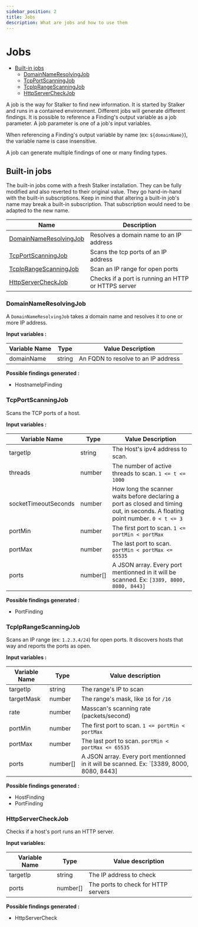 ```yaml
---
sidebar_position: 2
title: Jobs
description: What are jobs and how to use them
---
```


# Jobs

* [Built-in jobs](#built-in-jobs)
  * [DomainNameResolvingJob](#domainnameresolvingjob)
  * [TcpPortScanningJob](#tcpportscanningjob)
  * [TcpIpRangeScanningJob](#tcpiprangescanningjob)
  * [HttpServerCheckJob](#httpservercheckjob)

A job is the way for Stalker to find new information. It is started by Stalker and runs in a contained environment. Different jobs will
generate different findings. It is possible to reference a Finding's output variable as a job parameter. A job parameter is one of a job's
input variables.

When referencing a Finding's output variable by name (ex: `${domainName}`), the variable name is case insensitive.

A job can generate multiple findings of one or many finding types.

## Built-in jobs

The built-in jobs come with a fresh Stalker installation. They can be fully modified and also reverted to their original value. They go
hand-in-hand with the built-in subscriptions. Keep in mind that altering a built-in job's name may break a built-in subscription. That
subscription would need to be adapted to the new name.

| Name                                              | Description                                         |
| ------------------------------------------------- | --------------------------------------------------- |
| [DomainNameResolvingJob](#domainnameresolvingjob) | Resolves a domain name to an IP address             |
| [TcpPortScanningJob](#tcpportscanningjob)         | Scans the tcp ports of an IP address                |
| [TcpIpRangeScanningJob](#tcpiprangescanningjob)   | Scan an IP range for open ports                     |
| [HttpServerCheckJob](#httpservercheckjob)         | Checks if a port is running an HTTP or HTTPS server |

### DomainNameResolvingJob

A `DomainNameResolvingJob` takes a domain name and resolves it to one or more IP address.

**Input variables :**

| Variable Name | Type   | Value Description                   |
| ------------- | ------ | ----------------------------------- |
| domainName    | string | An FQDN to resolve to an IP address |

**Possible findings generated :**

- HostnameIpFinding

### TcpPortScanningJob

Scans the TCP ports of a host.

**Input variables :**

| Variable Name        | Type     | Value Description                                                                                                              |
| -------------------- | -------- | ------------------------------------------------------------------------------------------------------------------------------ |
| targetIp             | string   | The Host's ipv4 address to scan.                                                                                               |
| threads              | number   | The number of active threads to scan. `1 <= t <= 1000`                                                                         |
| socketTimeoutSeconds | number   | How long the scanner waits before declaring a port as closed and timing out, in seconds. A floating point number. `0 < t <= 3` |
| portMin              | number   | The first port to scan. `1 <= portMin < portMax`                                                                               |
| portMax              | number   | The last port to scan. `portMin < portMax <= 65535`                                                                            |
| ports                | number[] | A JSON array. Every port mentionned in it will be scanned. Ex: `[3389, 8000, 8080, 8443]`                                      |

**Possible findings generated :**

- PortFinding

### TcpIpRangeScanningJob

Scans an IP range (ex: `1.2.3.4/24`) for open ports. It discovers hosts that way and reports the ports as open.

**Input variables :**

| Variable Name | Type     | Value description                                                                        |
| ------------- | -------- | ---------------------------------------------------------------------------------------- |
| targetIp      | string   | The range's IP to scan                                                                   |
| targetMask    | number   | The range's mask, like `16` for `/16`                                                    |
| rate          | number   | Masscan's scanning rate (packets/second)                                                 |
| portMin       | number   | The first port to scan. `1 <= portMin < portMax`                                         |
| portMax       | number   | The last port to scan. `portMin < portMax <= 65535`                                      |
| ports         | number[] | A JSON array. Every port mentionned in it will be scanned. Ex: `[3389, 8000, 8080, 8443] |

**Possible findings generated :**

- HostFinding
- PortFinding

### HttpServerCheckJob

Checks if a host's port runs an HTTP server.

**Input variables:**

| Variable Name | Type     | Value description                   |
| ------------- | -------- | ----------------------------------- |
| targetIp      | string   | The IP address to check             |
| ports         | number[] | The ports to check for HTTP servers |

**Possible findings generated :**

- HttpServerCheck
